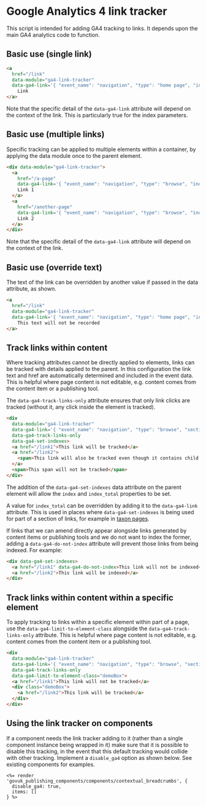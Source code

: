 # Google Analytics 4 link tracker

This script is intended for adding GA4 tracking to links. It depends upon the main GA4 analytics code to function.

## Basic use (single link)

```html
<a
  href="/link"
  data-module="ga4-link-tracker"
  data-ga4-link='{ "event_name": "navigation", "type": "home page", "index_link": 1, "index_section": 1, "index_section_count": 3, "index_total": 1, "section": "name of section" }'>
    Link
</a>
```

Note that the specific detail of the `data-ga4-link` attribute will depend on the context of the link. This is particularly true for the index parameters.

## Basic use (multiple links)

Specific tracking can be applied to multiple elements within a container, by applying the data module once to the parent element.

```html
<div data-module="ga4-link-tracker">
  <a
    href="/a-page"
    data-ga4-link='{ "event_name": "navigation", "type": "browse", "index_link": 1, "index_section": 1, "index_section_count": 2, "index_total": "2", "section": "name of section" }'>
    Link 1
  </a>
  <a
    href="/another-page"
    data-ga4-link='{ "event_name": "navigation", "type": "browse", "index_link": 2, "index_section": 1, "index_section_count": 2, "index_total": "2", "section": "name of section" }'>
    Link 2
  </a>
</div>
```

Note that the specific detail of the `data-ga4-link` attribute will depend on the context of the link.

## Basic use (override text)

The text of the link can be overridden by another value if passed in the data attribute, as shown.

```html
<a
  href="/link"
  data-module="ga4-link-tracker"
  data-ga4-link='{ "event_name": "navigation", "type": "home page", "index_link": 1, "index_section": 1, "index_section_count": 3, "index_total": 1, "section": "name of section", "text": "This text will be recorded in the GA event" }'>
    This text will not be recorded
</a>
```

## Track links within content

Where tracking attributes cannot be directly applied to elements, links can be tracked with details applied to the parent. In this configuration the link text and href are automatically determined and included in the event data. This is helpful where page content is not editable, e.g. content comes from the content item or a publishing tool.

The `data-ga4-track-links-only` attribute ensures that only link clicks are tracked (without it, any click inside the element is tracked).

```html
<div
  data-module="ga4-link-tracker"
  data-ga4-link='{ "event_name": "navigation", "type": "browse", "section": "name of section" }'
  data-ga4-track-links-only
  data-ga4-set-indexes>
  <a href="/link1">This link will be tracked</a>
  <a href="/link2">
    <span>This link will also be tracked even though it contains child elements</span>
  </a>
  <span>This span will not be tracked</span>
</div>
```

The addition of the `data-ga4-set-indexes` data attribute on the parent element will allow the `index` and `index_total` properties to be set.

A value for `index_total` can be overridden by adding it to the `data-ga4-link` attribute. This is used in places where `data-ga4-set-indexes` is being used for part of a section of links, for example in [taxon pages](https://www.gov.uk/welfare).

If links that we can amend directly appear alongside links generated by content items or publishing tools and we do not want to index the former, adding a `data-ga4-do-not-index` attribute will prevent those links from being indexed. For example:

```html
<div data-ga4-set-indexes>
  <a href="/link1" data-ga4-do-not-index>This link will not be indexed</a>
  <a href="/link2">This link will be indexed</a>
</div>
```

## Track links within content within a specific element

To apply tracking to links within a specific element within part of a page, use the `data-ga4-limit-to-element-class` alongside the `data-ga4-track-links-only` attribute. This is helpful where page content is not editable, e.g. content comes from the content item or a publishing tool.

```html
<div
  data-module="ga4-link-tracker"
  data-ga4-link='{ "event_name": "navigation", "type": "browse", "section": "name of section" }'
  data-ga4-track-links-only
  data-ga4-limit-to-element-class="demoBox">
  <a href="/link1">This link will not be tracked</a>
  <div class="demoBox">
    <a href="/link2">This link will be tracked</a>
  </div>
</div>
```

## Using the link tracker on components

If a component needs the link tracker adding to it (rather than a single component instance being wrapped in it) make sure that it is possible to disable this tracking, in the event that this default tracking would collide with other tracking. Implement a `disable_ga4` option as shown below. See existing components for examples.

```erb
<%= render 'govuk_publishing_components/components/contextual_breadcrumbs', {
  disable_ga4: true,
  items: []
} %>
```
